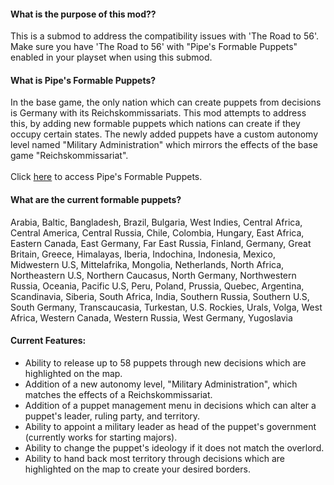 #### What is the purpose of this mod??
This is a submod to address the compatibility issues with 'The Road to 56'. Make sure you have 'The Road to 56' with "Pipe's Formable Puppets" enabled in your playset when using this submod.
#### What is Pipe's Formable Puppets?
In the base game, the only nation which can create puppets from decisions is Germany with its Reichskommissariats. This mod attempts to address this, by adding new formable puppets which nations can create if they occupy certain states. The newly added puppets have a custom autonomy level named "Military Administration" which mirrors the effects of the base game "Reichskommissariat".\
\
Click [here](https://steamcommunity.com/sharedfiles/filedetails/?id=1521542000) to access Pipe's Formable Puppets.
#### What are the current formable puppets?
Arabia, Baltic, Bangladesh, Brazil, Bulgaria, West Indies, Central Africa, Central America, Central Russia, Chile, Colombia, Hungary, East Africa, Eastern Canada, East Germany, Far East Russia, Finland, Germany, Great Britain, Greece, Himalayas, Iberia, Indochina, Indonesia, Mexico, Midwestern U.S, Mittelafrika, Mongolia, Netherlands, North Africa, Northeastern U.S, Northern Caucasus, North Germany, Northwestern Russia, Oceania, Pacific U.S, Peru, Poland, Prussia, Quebec, Argentina, Scandinavia, Siberia, South Africa, India, Southern Russia, Southern U.S, South Germany, Transcaucasia, Turkestan, U.S. Rockies, Urals, Volga, West Africa, Western Canada, Western Russia, West Germany, Yugoslavia
#### Current Features:
- Ability to release up to 58 puppets through new decisions which are highlighted on the map.
- Addition of a new autonomy level, "Military Administration", which matches the effects of a Reichskommissariat.
- Addition of a puppet management menu in decisions which can alter a puppet's leader, ruling party, and territory.
- Ability to appoint a military leader as head of the puppet's government (currently works for starting majors).
- Ability to change the puppet's ideology if it does not match the overlord.
- Ability to hand back most territory through decisions which are highlighted on the map to create your desired borders.